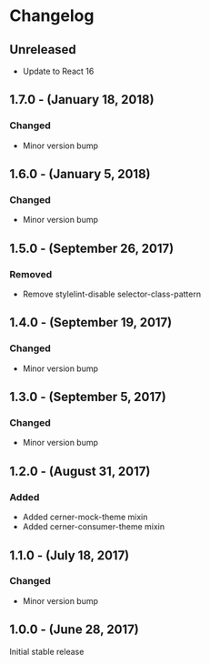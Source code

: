 Changelog
=========

Unreleased
----------
* Update to React 16

1.7.0 - (January 18, 2018)
------------------
### Changed
* Minor version bump

1.6.0 - (January 5, 2018)
------------------
### Changed
* Minor version bump

1.5.0 - (September 26, 2017)
------------------
### Removed
* Remove stylelint-disable selector-class-pattern

1.4.0 - (September 19, 2017)
------------------
### Changed
* Minor version bump

1.3.0 - (September 5, 2017)
------------------
### Changed
* Minor version bump

1.2.0 - (August 31, 2017)
------------------
### Added
* Added cerner-mock-theme mixin
* Added cerner-consumer-theme mixin

1.1.0 - (July 18, 2017)
------------------
### Changed
* Minor version bump

1.0.0 - (June 28, 2017)
------------------
Initial stable release
